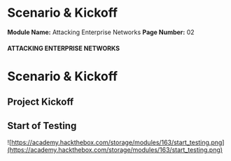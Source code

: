 <!--
 // Platform: Academy
// URL: https://academy.hackthebox.com/module/163/section/1542
// Platform Version: V1
// Module ID: 163
// Module Name: Attacking Enterprise Networks
// Module Difficulty: Medium
// Section ID: 1542
// Section Title: Scenario & Kickoff
// Page Title: Attacking Enterprise Networks
// Page Number: 02
-->

# Scenario & Kickoff

**Module Name:** Attacking Enterprise Networks **Page Number:** 02

#### ATTACKING ENTERPRISE NETWORKS

# Scenario & Kickoff

## Project Kickoff

## Start of Testing

![https://academy.hackthebox.com/storage/modules/163/start_testing.png](https://academy.hackthebox.com/storage/modules/163/start_testing.png)

####